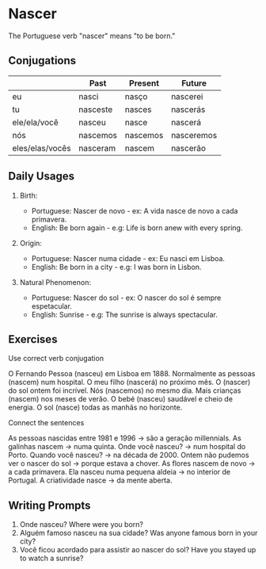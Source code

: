 # Nascer

The Portuguese verb "nascer" means "to be born."

## Conjugations

|                 | Past     | Present  | Future     |
| --------------- | -------- | -------- | ---------- |
| eu              | nasci    | nasço    | nascerei   |
| tu              | nasceste | nasces   | nascerás   |
| ele/ela/você    | nasceu   | nasce    | nascerá    |
| nós             | nascemos | nascemos | nasceremos |
| eles/elas/vocês | nasceram | nascem   | nascerão   |

## Daily Usages

1. Birth:

   - Portuguese: Nascer de novo - ex: A vida nasce de novo a cada primavera.
   - English: Be born again - e.g: Life is born anew with every spring.

2. Origin:

   - Portuguese: Nascer numa cidade - ex: Eu nasci em Lisboa.
   - English: Be born in a city - e.g: I was born in Lisbon.

3. Natural Phenomenon:

   - Portuguese: Nascer do sol - ex: O nascer do sol é sempre espetacular.
   - English: Sunrise - e.g: The sunrise is always spectacular.

## Exercises

Use correct verb conjugation

O Fernando Pessoa (nasceu) em Lisboa em 1888.
Normalmente as pessoas (nascem) num hospital.
O meu filho (nascerá) no próximo mês.
O (nascer) do sol ontem foi incrível.
Nós (nascemos) no mesmo dia.
Mais crianças (nascem) nos meses de verão.
O bebé (nasceu) saudável e cheio de energia.
O sol (nasce) todas as manhãs no horizonte.

Connect the sentences

As pessoas nascidas entre 1981 e 1996 -> são a geração millennials.
As galinhas nascem -> numa quinta.
Onde você nasceu? -> num hospital do Porto.
Quando você nasceu? -> na década de 2000.
Ontem não pudemos ver o nascer do sol -> porque estava a chover.
As flores nascem de novo -> a cada primavera.
Ela nasceu numa pequena aldeia -> no interior de Portugal.
A criatividade nasce -> da mente aberta.

## Writing Prompts

1. Onde nasceu? Where were you born?
2. Alguém famoso nasceu na sua cidade? Was anyone famous born in your city?
3. Você ficou acordado para assistir ao nascer do sol? Have you stayed up to watch a sunrise?
